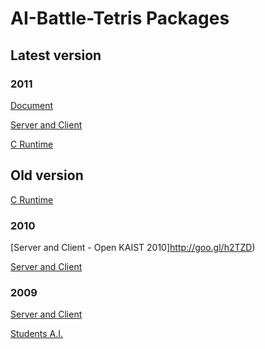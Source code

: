 AI-Battle-Tetris Packages
================

Latest version
-----------------

### 2011

  [Document](http://goo.gl/a36br)

  [Server and Client](http://goo.gl/hvNAq)

  [C Runtime](http://goo.gl/0iofx)


Old version
-----------------
[C Runtime](http://goo.gl/g7UML)

### 2010

  [Server and Client - Open KAIST 2010]http://goo.gl/h2TZD)

  [Server and Client](http://goo.gl/tLbWN)

### 2009

  [Server and Client](http://goo.gl/sRBwx)

  [Students A.I.](http://goo.gl/uUQg8)

